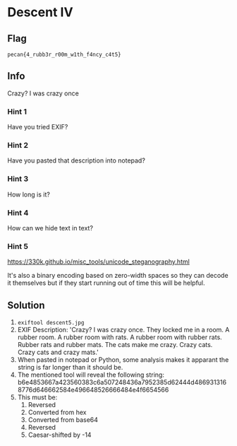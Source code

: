# Descent IV

## Flag

`pecan{4_rubb3r_r00m_w1th_f4ncy_c4t5}`

## Info

Crazy? I was crazy once

### Hint 1

Have you tried EXIF?

### Hint 2

Have you pasted that description into notepad?

### Hint 3

How long is it?

### Hint 4

How can we hide text in text?

### Hint 5

https://330k.github.io/misc_tools/unicode_steganography.html

It's also a binary encoding based on zero-width spaces so they can
decode it themselves but if they start running out of time this
will be helpful.

## Solution

1. `exiftool descent5.jpg`
2. EXIF Description: 'Crazy‌‌‌‌‍‬‌‬?‌‌‌‌‌﻿‍‬ I‌‌‌‌‍‬‍‍‌‌‌‌‌﻿‍‌ ‌‌‌‌‌﻿‬‌‌‌‌‌‌﻿‍‍was‌‌‌‌‌﻿‌﻿ ‌‌‌‌‌﻿‍‬crazy ‌‌‌‌‌﻿‍‬once.‌‌‌‌‌﻿‍﻿ ‌‌‌‌‍‬‌‍‌‌‌‌‌﻿‍‌‌‌‌‌‌﻿‌‬‌‌‌‌‌﻿‌﻿They‌‌‌‌‌﻿‍‍ ‌‌‌‌‌﻿‍‬‌‌‌‌‌﻿‌‌locked me‌‌‌‌‌﻿‌﻿‌‌‌‌‌﻿‬‌‌‌‌‌‌﻿‌﻿ ‌‌‌‌‍‬‌﻿in a ‌‌‌‌‌﻿‍‬room‌‌‌‌‍‬‌‍.‌‌‌‌‌﻿‍‍‌‌‌‌‌﻿‌‌‌‌‌‌‌﻿‍﻿ ‌‌‌‌‌﻿‌‬‌‌‌‌‌﻿‍‌‌‌‌‌‌﻿‬‌A ‌‌‌‌‌﻿‍‌rubber‌‌‌‌‌﻿‌﻿‌‌‌‌‌﻿‍‬ room. ‌‌‌‌‍‬‌‍‌‌‌‌‌﻿‍﻿A rubber room‌‌‌‌‌﻿‬‍‌‌‌‌‌﻿‍‍‌‌‌‌‌﻿‌‬ with‌‌‌‌‌﻿‌﻿ rats. A ‌‌‌‌‌﻿‬‌rubber room‌‌‌‌‌﻿‍‍‌‌‌‌‍‬‍‌ ‌‌‌‌‌﻿‍‬‌‌‌‌‌﻿‌‬‌‌‌‌‌﻿‍‌with‌‌‌‌‌﻿‍‌‌‌‌‌‌﻿‍‌ ‌‌‌‌‍‬‍‌rubber ‌‌‌‌‌﻿‍‌rats. ‌‌‌‌‌﻿‬‌Rubber‌‌‌‌‌﻿‍‬‌‌‌‌‌﻿‬‍ rats‌‌‌‌‌﻿‌﻿‌‌‌‌‌﻿‌‍ ‌‌‌‌‌﻿‌﻿and‌‌‌‌‌﻿‌‍‌‌‌‌‌﻿‍‬‌‌‌‌‌﻿‬‌ ‌‌‌‌‌﻿‍﻿rubber‌‌‌‌‌﻿‍﻿‌‌‌‌‌﻿‍‬ ‌‌‌‌‍‬‍‌mats.‌‌‌‌‌﻿‍‬ ‌‌‌‌‌﻿‍‌The ‌‌‌‌‌﻿‍‬cats‌‌‌‌‌﻿‍‬ make‌‌‌‌‌﻿‍‬ ‌‌‌‌‌﻿‌‬me‌‌‌‌‌﻿‍‍ crazy. ‌‌‌‌‌﻿‬‌‌‌‌‌‌﻿‍‌‌‌‌‌‍‬‍‍‌‌‌‌‌﻿‍‌Crazy ‌‌‌‌‌﻿‬‍‌‌‌‌‌﻿‍‬‌‌‌‌‌﻿‍‬‌‌‌‌‌﻿‍‌‌‌‌‌‌﻿‬‌cats.‌‌‌‌‌﻿‍‍ Crazy‌‌‌‌‌﻿‌‬‌‌‌‌‌﻿‍‬‌‌‌‌‌﻿‍‬ ‌‌‌‌‌﻿‍‬cats‌‌‌‌‌﻿‍‬‌‌‌‌‌﻿‍‌‌‌‌‌‌﻿‬‌ and‌‌‌‌‌﻿‍‌‌‌‌‌‍‬‍‍ crazy mats.‌‌‌‌‌﻿‍‌‌‌‌‌‍‬‍‬‌‌‌‌‌﻿‍‬‌‌‌‌‌﻿‍‬‌‌‌‌‌﻿‍‍‌‌‌‌‌﻿‍‌‌‌‌‌‌﻿‍‍‌‌‌‌‌﻿‍‬‌‌‌‌‌﻿‍‬'
3. When pasted in notepad or Python, some analysis makes it apparant the string is far longer than it should be.
4. The mentioned tool will reveal the following string: b6e4853667a423560383c6a507248436a7952385d62444d4869313168776d646662584e496648526666484e4f6654566
5. This must be:
   1. Reversed
   2. Converted from hex
   3. Converted from base64
   4. Reversed
   5. Caesar-shifted by -14
